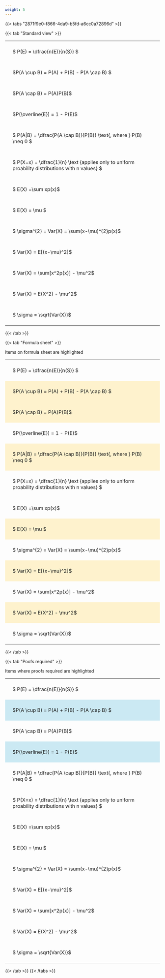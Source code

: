 ```yaml
---
weight: 5
---
```


{{< tabs "2871f9e0-f866-4da9-b5fd-a6cc0a72896d" >}}

{{< tab "Standard view" >}}

<style type="text/css">
#T_b1873 th.col_heading {
  text-align: left;
  font-size: 1em;
}
#T_b1873 td {
  text-align: left;
  font-size: 1em;
  padding: 1.5em;
}
</style>
<table id="T_b1873">
  <thead>
  </thead>
  <tbody>
    <tr>
      <td id="T_b1873_row0_col0" class="data row0 col0" >$ P(E) = \dfrac{n(E)}{n(S)} $</td>
    </tr>
    <tr>
      <td id="T_b1873_row1_col0" class="data row1 col0" >$P(A \cup B) = P(A) + P(B) - P(A \cap B) $</td>
    </tr>
    <tr>
      <td id="T_b1873_row2_col0" class="data row2 col0" >$P(A \cap B)  = P(A)P(B)$</td>
    </tr>
    <tr>
      <td id="T_b1873_row3_col0" class="data row3 col0" >$P(\overline{E}) = 1 - P(E)$</td>
    </tr>
    <tr>
      <td id="T_b1873_row4_col0" class="data row4 col0" >$ P(A|B) = \dfrac{P(A \cap B)}{P(B)} \text{, where } P(B) \neq 0 $</td>
    </tr>
    <tr>
      <td id="T_b1873_row5_col0" class="data row5 col0" >$ P(X=x) =  \dfrac{1}{n} 
\text {applies only to uniform proability distributions with n values} $</td>
    </tr>
    <tr>
      <td id="T_b1873_row6_col0" class="data row6 col0" >$ E(X) =\sum xp(x)$</td>
    </tr>
    <tr>
      <td id="T_b1873_row7_col0" class="data row7 col0" >$ E(X) = \mu $</td>
    </tr>
    <tr>
      <td id="T_b1873_row8_col0" class="data row8 col0" >$ \sigma^{2} = Var(X) = \sum(x-\mu)^{2}p(x)$</td>
    </tr>
    <tr>
      <td id="T_b1873_row9_col0" class="data row9 col0" >$ Var(X) = E[(x-\mu)^2]$</td>
    </tr>
    <tr>
      <td id="T_b1873_row10_col0" class="data row10 col0" >$ Var(X) = \sum[x^2p(x)] - \mu^2$</td>
    </tr>
    <tr>
      <td id="T_b1873_row11_col0" class="data row11 col0" >$ Var(X) = E(X^2) - \mu^2$</td>
    </tr>
    <tr>
      <td id="T_b1873_row12_col0" class="data row12 col0" >$ \sigma = \sqrt{Var(X)}$</td>
    </tr>
  </tbody>
</table>
{{< /tab >}}

{{< tab "Formula sheet" >}}

Items on formula sheet are highlighted 
<br>
<style type="text/css">
#T_e3e88 th.col_heading {
  text-align: left;
  font-size: 1em;
}
#T_e3e88 td {
  text-align: left;
  font-size: 1em;
  padding: 1.5em;
}
#T_e3e88_row0_col0, #T_e3e88_row3_col0, #T_e3e88_row5_col0, #T_e3e88_row6_col0, #T_e3e88_row8_col0, #T_e3e88_row10_col0, #T_e3e88_row12_col0 {
  background-color: rgba(0,0,0,0);
}
#T_e3e88_row1_col0, #T_e3e88_row2_col0, #T_e3e88_row4_col0, #T_e3e88_row7_col0, #T_e3e88_row9_col0, #T_e3e88_row11_col0 {
  background-color: rgba(255,194,10, 0.2);
}
</style>
<table id="T_e3e88">
  <thead>
  </thead>
  <tbody>
    <tr>
      <td id="T_e3e88_row0_col0" class="data row0 col0" >$ P(E) = \dfrac{n(E)}{n(S)} $</td>
    </tr>
    <tr>
      <td id="T_e3e88_row1_col0" class="data row1 col0" >$P(A \cup B) = P(A) + P(B) - P(A \cap B) $</td>
    </tr>
    <tr>
      <td id="T_e3e88_row2_col0" class="data row2 col0" >$P(A \cap B)  = P(A)P(B)$</td>
    </tr>
    <tr>
      <td id="T_e3e88_row3_col0" class="data row3 col0" >$P(\overline{E}) = 1 - P(E)$</td>
    </tr>
    <tr>
      <td id="T_e3e88_row4_col0" class="data row4 col0" >$ P(A|B) = \dfrac{P(A \cap B)}{P(B)} \text{, where } P(B) \neq 0 $</td>
    </tr>
    <tr>
      <td id="T_e3e88_row5_col0" class="data row5 col0" >$ P(X=x) =  \dfrac{1}{n} 
\text {applies only to uniform proability distributions with n values} $</td>
    </tr>
    <tr>
      <td id="T_e3e88_row6_col0" class="data row6 col0" >$ E(X) =\sum xp(x)$</td>
    </tr>
    <tr>
      <td id="T_e3e88_row7_col0" class="data row7 col0" >$ E(X) = \mu $</td>
    </tr>
    <tr>
      <td id="T_e3e88_row8_col0" class="data row8 col0" >$ \sigma^{2} = Var(X) = \sum(x-\mu)^{2}p(x)$</td>
    </tr>
    <tr>
      <td id="T_e3e88_row9_col0" class="data row9 col0" >$ Var(X) = E[(x-\mu)^2]$</td>
    </tr>
    <tr>
      <td id="T_e3e88_row10_col0" class="data row10 col0" >$ Var(X) = \sum[x^2p(x)] - \mu^2$</td>
    </tr>
    <tr>
      <td id="T_e3e88_row11_col0" class="data row11 col0" >$ Var(X) = E(X^2) - \mu^2$</td>
    </tr>
    <tr>
      <td id="T_e3e88_row12_col0" class="data row12 col0" >$ \sigma = \sqrt{Var(X)}$</td>
    </tr>
  </tbody>
</table>
{{< /tab >}}

{{< tab "Poofs required" >}}

Items where proofs required are highlighted 
<br>
<style type="text/css">
#T_64fa9 th.col_heading {
  text-align: left;
  font-size: 1em;
}
#T_64fa9 td {
  text-align: left;
  font-size: 1em;
  padding: 1.5em;
}
#T_64fa9_row0_col0, #T_64fa9_row2_col0, #T_64fa9_row4_col0, #T_64fa9_row5_col0, #T_64fa9_row6_col0, #T_64fa9_row7_col0, #T_64fa9_row8_col0, #T_64fa9_row9_col0, #T_64fa9_row10_col0, #T_64fa9_row11_col0, #T_64fa9_row12_col0 {
  background-color: rgba(0,0,0,0);
}
#T_64fa9_row1_col0, #T_64fa9_row3_col0 {
  background-color: rgba(0,150,200, 0.2);
}
</style>
<table id="T_64fa9">
  <thead>
  </thead>
  <tbody>
    <tr>
      <td id="T_64fa9_row0_col0" class="data row0 col0" >$ P(E) = \dfrac{n(E)}{n(S)} $</td>
    </tr>
    <tr>
      <td id="T_64fa9_row1_col0" class="data row1 col0" >$P(A \cup B) = P(A) + P(B) - P(A \cap B) $</td>
    </tr>
    <tr>
      <td id="T_64fa9_row2_col0" class="data row2 col0" >$P(A \cap B)  = P(A)P(B)$</td>
    </tr>
    <tr>
      <td id="T_64fa9_row3_col0" class="data row3 col0" >$P(\overline{E}) = 1 - P(E)$</td>
    </tr>
    <tr>
      <td id="T_64fa9_row4_col0" class="data row4 col0" >$ P(A|B) = \dfrac{P(A \cap B)}{P(B)} \text{, where } P(B) \neq 0 $</td>
    </tr>
    <tr>
      <td id="T_64fa9_row5_col0" class="data row5 col0" >$ P(X=x) =  \dfrac{1}{n} 
\text {applies only to uniform proability distributions with n values} $</td>
    </tr>
    <tr>
      <td id="T_64fa9_row6_col0" class="data row6 col0" >$ E(X) =\sum xp(x)$</td>
    </tr>
    <tr>
      <td id="T_64fa9_row7_col0" class="data row7 col0" >$ E(X) = \mu $</td>
    </tr>
    <tr>
      <td id="T_64fa9_row8_col0" class="data row8 col0" >$ \sigma^{2} = Var(X) = \sum(x-\mu)^{2}p(x)$</td>
    </tr>
    <tr>
      <td id="T_64fa9_row9_col0" class="data row9 col0" >$ Var(X) = E[(x-\mu)^2]$</td>
    </tr>
    <tr>
      <td id="T_64fa9_row10_col0" class="data row10 col0" >$ Var(X) = \sum[x^2p(x)] - \mu^2$</td>
    </tr>
    <tr>
      <td id="T_64fa9_row11_col0" class="data row11 col0" >$ Var(X) = E(X^2) - \mu^2$</td>
    </tr>
    <tr>
      <td id="T_64fa9_row12_col0" class="data row12 col0" >$ \sigma = \sqrt{Var(X)}$</td>
    </tr>
  </tbody>
</table>
{{< /tab >}}
{{< /tabs >}}
